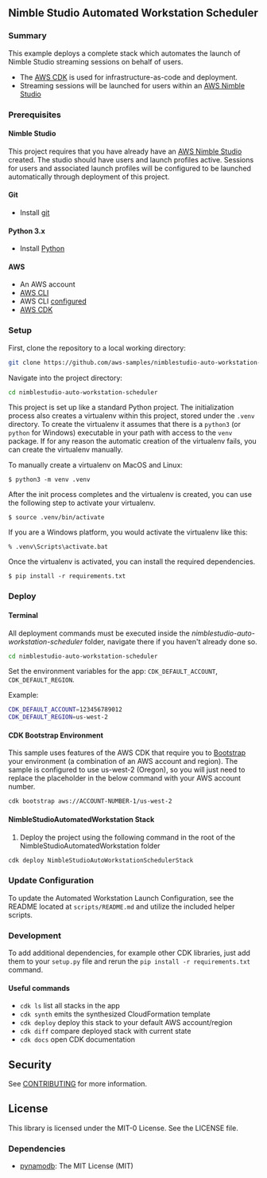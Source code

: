 ## Nimble Studio Automated Workstation Scheduler

### Summary
This example deploys a complete stack which automates the launch of Nimble Studio streaming sessions on behalf of users.

* The [AWS CDK](https://aws.amazon.com/cdk/) is used for infrastructure-as-code and deployment.  
* Streaming sessions will be launched for users within an [AWS Nimble Studio](https://docs.aws.amazon.com/nimble-studio/latest/userguide/what-is-nimble-studio.html)

### Prerequisites

#### Nimble Studio
This project requires that you have already have an [AWS Nimble Studio](https://docs.aws.amazon.com/nimble-studio/latest/userguide/getting-started.html) created. The studio should have users and launch profiles active. Sessions for users and associated launch profiles will be configured to be launched automatically through deployment of this project.

#### Git
* Install [git](https://git-scm.com/book/en/v2/Getting-Started-Installing-Git)
 
#### Python 3.x
* Install [Python](https://www.python.org/downloads/)

#### AWS
* An AWS account
* [AWS CLI](https://docs.aws.amazon.com/cli/latest/userguide/install-cliv2.html)
* AWS CLI [configured](https://docs.aws.amazon.com/cli/latest/userguide/cli-configure-quickstart.html#cli-configure-quickstart-config)
* [AWS CDK](https://docs.aws.amazon.com/cdk/latest/guide/getting_started.html)

### Setup

First, clone the repository to a local working directory:

```bash
git clone https://github.com/aws-samples/nimblestudio-auto-workstation-scheduler.git
```

Navigate into the project directory:

```bash
cd nimblestudio-auto-workstation-scheduler
```

This project is set up like a standard Python project.  The initialization
process also creates a virtualenv within this project, stored under the `.venv`
directory.  To create the virtualenv it assumes that there is a `python3`
(or `python` for Windows) executable in your path with access to the `venv`
package. If for any reason the automatic creation of the virtualenv fails,
you can create the virtualenv manually.

To manually create a virtualenv on MacOS and Linux:

```
$ python3 -m venv .venv
```

After the init process completes and the virtualenv is created, you can use the following
step to activate your virtualenv.

```
$ source .venv/bin/activate
```

If you are a Windows platform, you would activate the virtualenv like this:

```
% .venv\Scripts\activate.bat
```

Once the virtualenv is activated, you can install the required dependencies.

```
$ pip install -r requirements.txt
```

### Deploy

#### Terminal
All deployment commands must be executed inside the *nimblestudio-auto-workstation-scheduler* folder, navigate there if you haven't already done so.

```bash
cd nimblestudio-auto-workstation-scheduler
```

Set the environment variables for the app: `CDK_DEFAULT_ACCOUNT`, `CDK_DEFAULT_REGION`.

Example:
```bash
CDK_DEFAULT_ACCOUNT=123456789012
CDK_DEFAULT_REGION=us-west-2
```

#### CDK Bootstrap Environment

This sample uses features of the AWS CDK that require you to [Bootstrap](https://docs.aws.amazon.com/cdk/latest/guide/bootstrapping.html) your environment (a combination of an AWS account and region). The sample is configured to use us-west-2 (Oregon), so you will just need to replace the placeholder in the below command with your AWS account number.

```bash
cdk bootstrap aws://ACCOUNT-NUMBER-1/us-west-2
```

#### NimbleStudioAutomatedWorkstation Stack
1. Deploy the project using the following command in the root of the NimbleStudioAutomatedWorkstation folder 

```bash
cdk deploy NimbleStudioAutoWorkstationSchedulerStack
```

### Update Configuration

To update the Automated Workstation Launch Configuration, see the README located at `scripts/README.md` and utilize the included helper scripts.

### Development

To add additional dependencies, for example other CDK libraries, just add
them to your `setup.py` file and rerun the `pip install -r requirements.txt`
command.

#### Useful commands

 * `cdk ls`          list all stacks in the app
 * `cdk synth`       emits the synthesized CloudFormation template
 * `cdk deploy`      deploy this stack to your default AWS account/region
 * `cdk diff`        compare deployed stack with current state
 * `cdk docs`        open CDK documentation

## Security

See [CONTRIBUTING](CONTRIBUTING.md#security-issue-notifications) for more information.

## License

This library is licensed under the MIT-0 License. See the LICENSE file.

### Dependencies

* [pynamodb](https://github.com/pynamodb/PynamoDB/blob/master/LICENSE): The MIT License (MIT)
